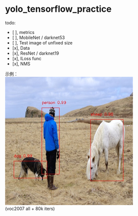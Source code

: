 # yolo\_tensorflow\_practice

todo:

  - [ ], metrics
  - [ ], MobileNet / darknet53
  - [ ], Test image of unfixed size
  - [x], Data
  - [x], ResNet / darknet19
  - [x], lLoss func
  - [x], NMS

示例：  
![](./images/person_save.jpg)  
(voc2007 all + 80k iters)
